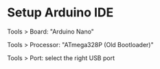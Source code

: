 # Setup Arduino IDE

Tools > Board: "Arduino Nano"

Tools > Processor: "ATmega328P (Old Bootloader)"

Tools > Port: select the right USB port
